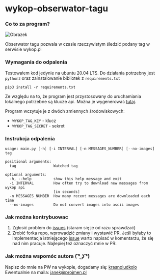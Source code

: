 # wykop-obserwator-tagu

### Co to za program?
![Obrazek](https://i.imgur.com/XFn4OCr.png)

Obserwator tagu pozwala w czasie rzeczywistym śledzić podany tag w serwisie wykop.pl

### Wymagania do odpalenia

Testowałem kod jedynie na ubuntu 20.04 LTS. Do działania potrzebny jest `python3` oraz zainstalowanie bibliotek z `requirements.txt`
```
pip3 install -r requirements.txt
```

Ze względu na to, że program jest przystosowany do uruchamiania lokalnego potrzebne są klucze api.
Można je wygenerować [tutaj](https://www.wykop.pl/dla-programistow/nowa-aplikacja/).

Program wczytuje je z dwóch zmiennych środowiskowych:
* `WYKOP_TAG_KEY` - klucz
* `WYKOP_TAG_SECRET` - sekret


### Instrukcja odpalenia

```
usage: main.py [-h] [-i INTERVAL] [-n MESSAGES_NUMBER] [--no-images] tag

positional arguments:
  tag                 Watched tag

optional arguments:
  -h, --help          show this help message and exit
  -i INTERVAL         How often try to download new messages from wykop api
                      [in seconds]
  -n MESSAGES_NUMBER  How many recent messages are downloaded each time
  --no-images         Do not convert images into ascii images
```

### Jak można kontrybuowac

1. Zgłosić problem do [issues](https://github.com/krasnoludkolo/wykop-obserwator-tagu/issues) (staram się je od razu sprawdzać)
2. Zrobić forka repo, wprowadzić zmiany i wystawić PR. Jeśli byłaby to implementacja istniejącego [issue](https://github.com/krasnoludkolo/wykop-obserwator-tagu/issues) warto napisać w komentarzu, że się nad nim pracuje. Najlepiej też oznaczyć mnie w PR.

### Jak można wspomóc autora ( ͡° ͜ʖ ͡°)
Napisz do mnie na PW na wykopie, dogadamy się: [krasnoludkolo](https://www.wykop.pl/ludzie/krasnoludkolo/)
Ewentualnie na maila: [janek@projmen.pl](mailto:janek@projmen.pl)
